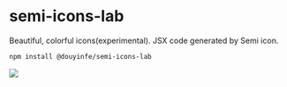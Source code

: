 # semi-icons-lab

Beautiful, colorful icons(experimental). JSX code generated by Semi icon.

```bash
npm install @douyinfe/semi-icons-lab
```

![](https://lf9-static.semi.design/obj/semi-tos/images/0b8d0ca0-57be-11ee-8e53-13ab794309ff.png)